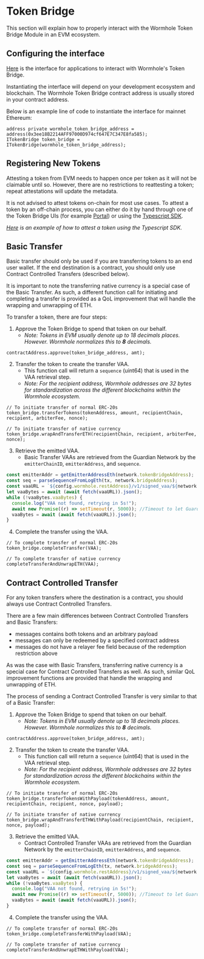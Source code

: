 # Token Bridge

This section will explain how to properly interact with the Wormhole Token Bridge Module in an EVM ecosystem.

## Configuring the interface

[Here](https://github.com/wormhole-foundation/wormhole/blob/main/ethereum/contracts/bridge/interfaces/ITokenBridge.sol) is the interface for applications to interact with Wormhole's Token Bridge.

Instantiating the interface will depend on your development ecosystem and blockchain. The Wormhole Token Bridge contract address is usually stored in your contract address.

Below is an example line of code to instantiate the interface for mainnet Ethereum:

```
address private wormhole_token_bridge_address = address(0x3ee18B2214AFF97000D974cf647E7C347E8fa585);
ITokenBridge token_bridge = ITokenBridge(wormhole_token_bridge_address);
```

## Registering New Tokens

Attesting a token from EVM needs to happen once per token as it will not be claimable until so. However, there are no restrictions to reattesting a token; repeat attestations will update the metadata.

It is not advised to attest tokens on-chain for most use cases. To attest a token by an off-chain process, you can either do it by hand through one of the Token Bridge UIs (for example [Portal](https://www.portalbridge.com/#/register)) or using the [Typescript SDK](https://www.npmjs.com/package/@certusone/wormhole-sdk).

_[Here](../../development/portal/evm/attestingToken.md) is an example of how to attest a token using the Typescript SDK._

## Basic Transfer

Basic transfer should only be used if you are transferring tokens to an end user wallet. If the end destination is a contract, you should only use Contract Controlled Transfers (described below).

It is important to note the transferring native currency is a special case of the Basic Transfer. As such, a different function call for initiating and completing a transfer is provided as a QoL improvement that will handle the wrapping and unwrapping of ETH.

To transfer a token, there are four steps:

1. Approve the Token Bridge to spend that token on our behalf.
   - _Note: Tokens in EVM usually denote up to 18 decimals places. However. Wormhole normalizes this to **8** decimals._

```
contractAddress.approve(token_bridge_address, amt);
```

2. Transfer the token to create the transfer VAA.
   - This function call will return a `sequence` (uint64) that is used in the VAA retrieval step.
   - _Note: For the recipient address, Wormhole addresses are 32 bytes for standardization across the different blockchains within the Wormhole ecosystem._

```
// To initiate transfer of normal ERC-20s
token_bridge.transferTokens(tokenAddress, amount, recipientChain, recipient, arbiterFee, nonce);

// To initiate transfer of native currency
token_bridge.wrapAndTransferETH(recipientChain, recipient, arbiterFee, nonce);
```

3. Retrieve the emitted VAA.
   - Basic Transfer VAAs are retrieved from the Guardian Network by the `emitterChainID`, `emitterAddress`, and `sequence`.

```js
const emitterAddr = getEmitterAddressEth(network.tokenBridgeAddress);
const seq = parseSequenceFromLogEth(tx, network.bridgeAddress);
const vaaURL = `${config.wormhole.restAddress}/v1/signed_vaa/${network.wormholeChainId}/${emitterAddr}/${seq}`;
let vaaBytes = await (await fetch(vaaURL)).json();
while (!vaaBytes.vaaBytes) {
  console.log("VAA not found, retrying in 5s!");
  await new Promise((r) => setTimeout(r, 5000)); //Timeout to let Guardiand pick up log and have VAA ready
  vaaBytes = await (await fetch(vaaURL)).json();
}
```

4. Complete the transfer using the VAA.

```
// To complete transfer of normal ERC-20s
token_bridge.completeTransfer(VAA);

// To complete transfer of native currency
completeTransferAndUnwrapETH(VAA);
```

## Contract Controlled Transfer

For any token transfers where the destination is a contract, you should always use Contract Controlled Transfers.

There are a few main differences between Contract Controlled Transfers and Basic Transfers:

- messages contains both tokens and an arbitrary payload
- messages can only be redeemed by a specified contract address
- messages do not have a relayer fee field because of the redemption restriction above

As was the case with Basic Transfers, transferring native currency is a special case for Contract Controlled Transfers as well. As such, similar QoL improvement functions are provided that handle the wrapping and unwrapping of ETH.

The process of sending a Contract Controlled Transfer is very similar to that of a Basic Transfer:

1. Approve the Token Bridge to spend that token on our behalf.
   - _Note: Tokens in EVM usually denote up to 18 decimals places. However. Wormhole normalizes this to **8** decimals._

```
contractAddress.approve(token_bridge_address, amt);
```

2. Transfer the token to create the transfer VAA.
   - This function call will return a `sequence` (uint64) that is used in the VAA retrieval step.
   - _Note: For the recipient address, Wormhole addresses are 32 bytes for standardization across the different blockchains within the Wormhole ecosystem._

```
// To initiate transfer of normal ERC-20s
token_bridge.transferTokensWithPayload(tokenAddress, amount, recipientChain, recipient, nonce, payload);

// To initiate transfer of native currency
token_bridge.wrapAndTransferETHWithPayload(recipientChain, recipient, nonce, payload);
```

3. Retrieve the emitted VAA.
   - Contract Controlled Transfer VAAs are retrieved from the Guardian Network by the `emitterChainID`, `emitterAddress`, and `sequence`.

```js
const emitterAddr = getEmitterAddressEth(network.tokenBridgeAddress);
const seq = parseSequenceFromLogEth(tx, network.bridgeAddress);
const vaaURL = `${config.wormhole.restAddress}/v1/signed_vaa/${network.wormholeChainId}/${emitterAddr}/${seq}`;
let vaaBytes = await (await fetch(vaaURL)).json();
while (!vaaBytes.vaaBytes) {
  console.log("VAA not found, retrying in 5s!");
  await new Promise((r) => setTimeout(r, 5000)); //Timeout to let Guardiand pick up log and have VAA ready
  vaaBytes = await (await fetch(vaaURL)).json();
}
```

4. Complete the transfer using the VAA.

```
// To complete transfer of normal ERC-20s
token_bridge.completeTransferWithPayload(VAA);

// To complete transfer of native currency
completeTransferAndUnwrapETHWithPayload(VAA);
```
